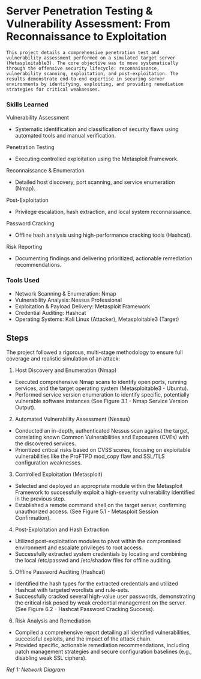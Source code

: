 # Server Penetration Testing & Vulnerability Assessment: From Reconnaissance to Exploitation

    This project details a comprehensive penetration test and vulnerability assessment performed on a simulated target server (Metasploitable3). The core objective was to move systematically through the offensive security lifecycle: reconnaissance, vulnerability scanning, exploitation, and post-exploitation. The results demonstrate end-to-end expertise in securing server environments by identifying, exploiting, and providing remediation strategies for critical weaknesses.

### Skills Learned

Vulnerability Assessment
- Systematic identification and classification of security flaws using automated tools and manual verification.

Penetration Testing
- Executing controlled exploitation using the Metasploit Framework.

Reconnaissance & Enumeration
- Detailed host discovery, port scanning, and service enumeration (Nmap).

Post-Exploitation
- Privilege escalation, hash extraction, and local system reconnaissance.

Password Cracking
- Offline hash analysis using high-performance cracking tools (Hashcat).

Risk Reporting
- Documenting findings and delivering prioritized, actionable remediation recommendations.

### Tools Used

- Network Scanning & Enumeration: Nmap
- Vulnerability Analysis: Nessus Professional
- Exploitation & Payload Delivery: Metasploit Framework
- Credential Auditing: Hashcat
- Operating Systems: Kali Linux (Attacker), Metasploitable3 (Target)

## Steps
The project followed a rigorous, multi-stage methodology to ensure full coverage and realistic simulation of an attack:

1. Host Discovery and Enumeration (Nmap)

- Executed comprehensive Nmap scans to identify open ports, running services, and the target operating system (Metasploitable3 - Ubuntu).
- Performed service version enumeration to identify specific, potentially vulnerable software instances (See Figure 3.1 - Nmap Service Version Output).

2. Automated Vulnerability Assessment (Nessus)

- Conducted an in-depth, authenticated Nessus scan against the target, correlating known Common Vulnerabilities and Exposures (CVEs) with the discovered services.
- Prioritized critical risks based on CVSS scores, focusing on exploitable vulnerabilities like the ProFTPD mod_copy flaw and SSL/TLS configuration weaknesses.

3. Controlled Exploitation (Metasploit)

- Selected and deployed an appropriate module within the Metasploit Framework to successfully exploit a high-severity vulnerability identified in the previous step.
- Established a remote command shell on the target server, confirming unauthorized access. (See Figure 5.1 - Metasploit Session Confirmation).

4. Post-Exploitation and Hash Extraction

- Utilized post-exploitation modules to pivot within the compromised environment and escalate privileges to root access.
- Successfully extracted system credentials by locating and combining the local /etc/passwd and /etc/shadow files for offline auditing.

5. Offline Password Auditing (Hashcat)

- Identified the hash types for the extracted credentials and utilized Hashcat with targeted wordlists and rule-sets.
- Successfully cracked several high-value user passwords, demonstrating the critical risk posed by weak credential management on the server. (See Figure 6.2 - Hashcat Password Cracking Success).

6. Risk Analysis and Remediation

- Compiled a comprehensive report detailing all identified vulnerabilities, successful exploits, and the impact of the attack chain.
- Provided specific, actionable remediation recommendations, including patch management strategies and secure configuration baselines (e.g., disabling weak SSL ciphers).

*Ref 1: Network Diagram*
